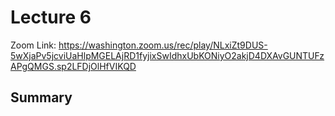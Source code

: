 # Lecture 6

Zoom Link: <https://washington.zoom.us/rec/play/NLxiZt9DUS-5wXjaPv5jcviUaHlpMGELAjRD1fyjixSwIdhxUbKONiyO2akjD4DXAvGUNTUFzAPgQMGS.sp2LFDjOlHfVIKQD>

## Summary

